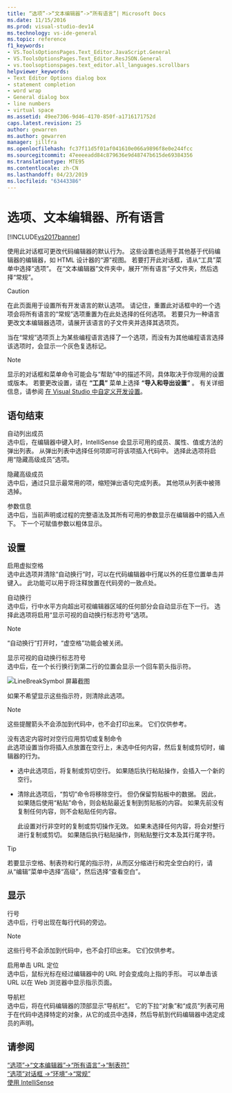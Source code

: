 ```yaml
---
title: “选项”->“文本编辑器”->“所有语言”| Microsoft Docs
ms.date: 11/15/2016
ms.prod: visual-studio-dev14
ms.technology: vs-ide-general
ms.topic: reference
f1_keywords:
- VS.ToolsOptionsPages.Text_Editor.JavaScript.General
- VS.ToolsOptionsPages.Text_Editor.ResJSON.General
- vs.toolsoptionspages.text_editor.all_languages.scrollbars
helpviewer_keywords:
- Text Editor Options dialog box
- statement completion
- word wrap
- General dialog box
- line numbers
- virtual space
ms.assetid: 49ee7306-9d46-4170-850f-a1716171752d
caps.latest.revision: 25
author: gewarren
ms.author: gewarren
manager: jillfra
ms.openlocfilehash: fc37f11d5f01af041610e066a9896f8e0e244fcc
ms.sourcegitcommit: 47eeeeadd84c879636e9d48747b615de69384356
ms.translationtype: MTE95
ms.contentlocale: zh-CN
ms.lasthandoff: 04/23/2019
ms.locfileid: "63443386"
---
```

# <a name="options-text-editor-all-languages"></a>选项、文本编辑器、所有语言
[!INCLUDE[vs2017banner](../../includes/vs2017banner.md)]

使用此对话框可更改代码编辑器的默认行为。 这些设置也适用于其他基于代码编辑器的编辑器，如 HTML 设计器的“源”视图。 若要打开此对话框，请从“工具”菜单中选择“选项”。 在“文本编辑器”文件夹中，展开“所有语言”子文件夹，然后选择“常规”。  
  
> [!CAUTION]
> 在此页面用于设置所有开发语言的默认选项。 请记住，重置此对话框中的一个选项会将所有语言的“常规”选项重置为在此处选择的任何选项。 若要只为一种语言更改文本编辑器选项，请展开该语言的子文件夹并选择其选项页。  
  
 当在“常规”选项页上为某些编程语言选择了一个选项，而没有为其他编程语言选择该选项时，会显示一个灰色复选标记。  
  
> [!NOTE]
> 显示的对话框和菜单命令可能会与“帮助”中的描述不同，具体取决于你现用的设置或版本。 若要更改设置，请在 **“工具”** 菜单上选择 **“导入和导出设置”** 。 有关详细信息，请参阅 [在 Visual Studio 中自定义开发设置](http://msdn.microsoft.com/22c4debb-4e31-47a8-8f19-16f328d7dcd3)。  
  
## <a name="statement-completion"></a>语句结束  
 自动列出成员  
 选中后，在编辑器中键入时，IntelliSense 会显示可用的成员、属性、值或方法的弹出列表。 从弹出列表中选择任何项即可将该项插入代码中。 选择此选项将启用“隐藏高级成员”选项。  
  
 隐藏高级成员  
 选中后，通过只显示最常用的项，缩短弹出语句完成列表。 其他项从列表中被筛选掉。  
  
 参数信息  
 选中后，当前声明或过程的完整语法及其所有可用的参数显示在编辑器中的插入点下。 下一个可赋值参数以粗体显示。  
  
## <a name="settings"></a>设置  
 启用虚拟空格  
 选中此选项并清除“自动换行”时，可以在代码编辑器中行尾以外的任意位置单击并键入。 此功能可以用于将注释放置在代码旁的一致点处。  
  
 自动换行  
 选中后，行中水平方向超出可视编辑器区域的任何部分会自动显示在下一行。 选择此选项将启用“显示可视的自动换行标志符号”选项。  
  
> [!NOTE]
> “自动换行”打开时，“虚空格”功能会被关闭。  
  
 显示可视的自动换行标志符号  
 选中后，在一个长行换行到第二行的位置会显示一个回车箭头指示符。  
  
 ![LineBreakSymbol 屏幕截图](../../ide/reference/media/linebreak.gif "linebreak")  
  
 如果不希望显示这些指示符，则清除此选项。  
  
> [!NOTE]
> 这些提醒箭头不会添加到代码中，也不会打印出来。 它们仅供参考。  
  
 没有选定内容时对空行应用剪切或复制命令  
 此选项设置当你将插入点放置在空行上，未选中任何内容，然后复制或剪切时，编辑器的行为。  
  
- 选中此选项后，将复制或剪切空行。 如果随后执行粘贴操作，会插入一个新的空行。  
  
- 清除此选项后，“剪切”命令将移除空行。 但仍保留剪贴板中的数据。 因此，如果随后使用“粘贴”命令，则会粘贴最近复制到剪贴板的内容。 如果先前没有复制任何内容，则不会粘贴任何内容。  
  
  此设置对行非空时的复制或剪切操作无效。 如果未选择任何内容，将会对整行进行复制或剪切。 如果随后执行粘贴操作，则粘贴整行文本及其行尾字符。  
  
> [!TIP]
> 若要显示空格、制表符和行尾的指示符，从而区分缩进行和完全空白的行，请从“编辑”菜单中选择“高级”，然后选择“查看空白”。  
  
## <a name="display"></a>显示  
 行号  
 选中后，行号出现在每行代码的旁边。  
  
> [!NOTE]
> 这些行号不会添加到代码中，也不会打印出来。 它们仅供参考。  
  
 启用单击 URL 定位  
 选中后，鼠标光标在经过编辑器中的 URL 时会变成向上指的手形。 可以单击该 URL 以在 Web 浏览器中显示指示页面。  
  
 导航栏  
 选中后，将在代码编辑器的顶部显示“导航栏”。 它的下拉“对象”和“成员”列表可用于在代码中选择特定的对象，从它的成员中选择，然后导航到代码编辑器中选定成员的声明。  
  
## <a name="see-also"></a>请参阅  
 [“选项”->“文本编辑器”->“所有语言”->“制表符”](../../ide/reference/options-text-editor-all-languages-tabs.md)   
 [“选项”对话框 ->“环境”->“常规”](../../ide/reference/general-environment-options-dialog-box.md)   
 [使用 IntelliSense](../../ide/using-intellisense.md)
